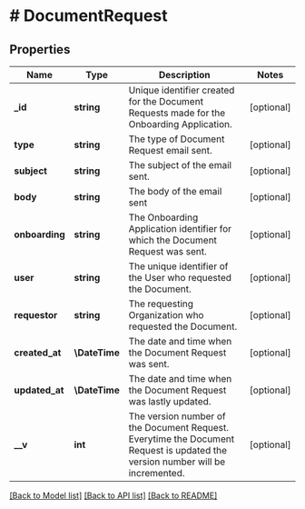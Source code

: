 # # DocumentRequest

## Properties

Name | Type | Description | Notes
------------ | ------------- | ------------- | -------------
**_id** | **string** | Unique identifier created for the Document Requests made for the Onboarding Application. | [optional]
**type** | **string** | The type of Document Request email sent. | [optional]
**subject** | **string** | The subject of the email sent. | [optional]
**body** | **string** | The body of the email sent | [optional]
**onboarding** | **string** | The Onboarding Application identifier for which the Document Request was sent. | [optional]
**user** | **string** | The unique identifier of the User who requested the Document. | [optional]
**requestor** | **string** | The requesting Organization who requested the Document. | [optional]
**created_at** | **\DateTime** | The date and time when the Document Request was sent. | [optional]
**updated_at** | **\DateTime** | The date and time when the Document Request was lastly updated. | [optional]
**__v** | **int** | The version number of the Document Request. Everytime the Document Request is updated the version number will be incremented. | [optional]

[[Back to Model list]](../../README.md#models) [[Back to API list]](../../README.md#endpoints) [[Back to README]](../../README.md)
